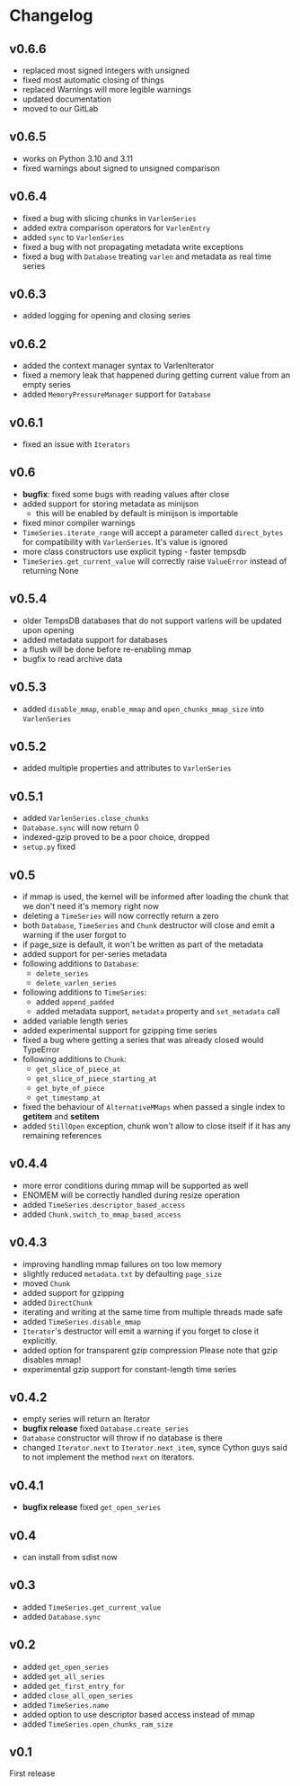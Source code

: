 # Changelog

## v0.6.6

* replaced most signed integers with unsigned
* fixed most automatic closing of things
* replaced Warnings will more legible warnings
* updated documentation
* moved to our GitLab

## v0.6.5

* works on Python 3.10 and 3.11
* fixed warnings about signed to unsigned comparison

## v0.6.4

* fixed a bug with slicing chunks in `VarlenSeries`
* added extra comparison operators for `VarlenEntry`
* added `sync` to `VarlenSeries`
* fixed a bug with not propagating metadata write exceptions
* fixed a bug with `Database` treating `varlen` and metadata as real time series


## v0.6.3

* added logging for opening and closing series

## v0.6.2

* added the context manager syntax to VarlenIterator
* fixed a memory leak that happened during getting current value
    from an empty series
* added `MemoryPressureManager` support for `Database`

## v0.6.1

* fixed an issue with `Iterators`

## v0.6

* **bugfix**: fixed some bugs with reading values after close
* added support for storing metadata as minijson
    * this will be enabled by default is minijson is importable
* fixed minor compiler warnings
* `TimeSeries.iterate_range` will accept a parameter called
  `direct_bytes` for compatibility with `VarlenSeries`.
  It's value is ignored
* more class constructors use explicit typing - faster tempsdb
* `TimeSeries.get_current_value` will correctly raise `ValueError` instead of returning None

## v0.5.4

* older TempsDB databases that do not support varlens will be updated upon opening
* added metadata support for databases
* a flush will be done before re-enabling mmap
* bugfix to read archive data

## v0.5.3

* added `disable_mmap`, `enable_mmap` and `open_chunks_mmap_size` into `VarlenSeries`

## v0.5.2

* added multiple properties and attributes to `VarlenSeries`

## v0.5.1

* added `VarlenSeries.close_chunks`
* `Database.sync` will now return 0
* indexed-gzip proved to be a poor choice, dropped
* `setup.py` fixed

## v0.5

* if mmap is used, the kernel will be informed after loading the chunk that we 
  don't need it's memory right now
* deleting a `TimeSeries` will now correctly return a zero
* both `Database`, `TimeSeries` and `Chunk` destructor will close and 
  emit a warning if the user forgot to
* if page_size is default, it won't be written as part of the metadata
* added support for per-series metadata
* following additions to `Database`:
    * `delete_series`
    * `delete_varlen_series`
* following additions to `TimeSeries`:
    * added `append_padded`
    * added metadata support, `metadata` property and `set_metadata` call
* added variable length series
* added experimental support for gzipping time series
* fixed a bug where getting a series that was already closed would TypeError
* following additions to `Chunk`:
    * `get_slice_of_piece_at`
    * `get_slice_of_piece_starting_at`
    * `get_byte_of_piece`
    * `get_timestamp_at`
* fixed the behaviour of `AlternativeMMaps` when passed a single index to __getitem__ and __setitem__
* added `StillOpen` exception, chunk won't allow to close itself if it has any
  remaining references

## v0.4.4

* more error conditions during mmap will be supported as well
* ENOMEM will be correctly handled during resize operation
* added `TimeSeries.descriptor_based_access`
* added `Chunk.switch_to_mmap_based_access`

## v0.4.3

* improving handling mmap failures on too low memory
* slightly reduced `metadata.txt` by defaulting `page_size`
* moved `Chunk`
* added support for gzipping
* added `DirectChunk`
* iterating and writing at the same time from multiple threads
    made safe
* added `TimeSeries.disable_mmap`
* `Iterator`'s destructor will emit a warning if you forget to close it explicitly.
* added option for transparent gzip compression
    Please note that gzip disables mmap!
* experimental gzip support for constant-length time series

## v0.4.2

* empty series will return an Iterator
* **bugfix release** fixed `Database.create_series`
* `Database` constructor will throw if no database is there
* changed `Iterator.next` to `Iterator.next_item`, 
  synce Cython guys said to not implement the method `next`
  on iterators.

## v0.4.1

* **bugfix release** fixed `get_open_series`

## v0.4

* can install from sdist now

## v0.3

* added `TimeSeries.get_current_value`
* added `Database.sync`

## v0.2

* added `get_open_series`
* added `get_all_series`
* added `get_first_entry_for`
* added `close_all_open_series`
* added `TimeSeries.name`
* added option to use descriptor based access instead of mmap
* added `TimeSeries.open_chunks_ram_size`

## v0.1

First release
